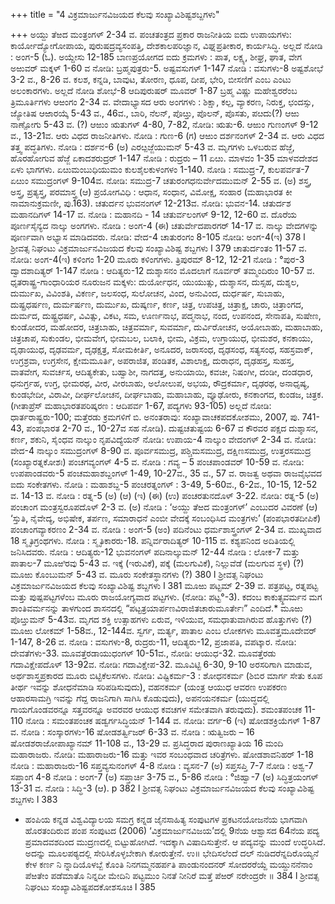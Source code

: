 +++
title = "4 ವಿಕ್ರಮಾರ್ಜುನವಿಜಯದ ಕೆಲವು ಸಂಖ್ಯಾವಿಶಿಷ್ಟಶಬ್ದಗಳು"

+++
ಅಯ್ದು ತೆಱದ ಮಂತ್ರಂಗಳ್ 2-34 ವ.
ಪಂಚತಂತ್ರದ ಪ್ರಕಾರ ರಾಜನೀತಿಯ ಐದು ಉಪಾಯಗಳು: ಕಾರ್ಯೋದ್ಯೋಗೋಪಾಯ,
ಪುರುಷದ್ರವ್ಯಸಂಪತ್ತಿ, ದೇಶಕಾಲಪರಿಜ್ಞಾನ, ವಿಘ್ನಪ್ರತೀಕಾರ, ಕಾರ್ಯಸಿದ್ಧಿ. ಅಲ್ಲದೆ
ನೋಡಿ : ಅಂಗ-5 (ಓ).
ಅಯ್ದೇಸು 12-185
ಬಾಣಪ್ರಯೋಗದ ಐದು ಕ್ರಮಗಳು : ಪಾತ, ಲಕ್ಷ್ಯ, ಶೀಘ್ರ, ಘಾತ, ವೇಗ
ಅಱುವರ್ ಮಕ್ಕಳ್ 1-60 ವ
ನೋಡಿ: ಬ್ರಹ್ಮಪುತ್ರರು-5.
ಅಷ್ಟವಸುಗಳ್ 1-147
ನೋಡಿ : ವಸುಗಳು-8
ಅಷ್ಟಶೋಭೆ 3-2 ವ., 8-26 ವ.
ಕಲಶ, ಕನ್ನಡಿ, ಬಾವುಟ, ತೋರಣ, ಧೂಪ, ದೀಪ, ಭೇರಿ, ಬೀಸಣಿಗೆ ಎಂಬ ಎಂಟು
ಅಲಂಕಾರಗಳು. ಅಲ್ಲದೆ ನೋಡಿ ಶೋಭೆ-8
ಆದಿಪುರುಷರ್ ಮೂವರ್ 1-87
ಬ್ರಹ್ಮ ವಿಷ್ಣು ಮಹೇಶ್ವರರೆಂಬ ತ್ರಿಮೂರ್ತಿಗಳು
ಆಱಂಗಂ 2-34 ವ.
ವೇದಾಭ್ಯಾಸದ ಆರು ಅಂಗಗಳು : ಶಿಕ್ಷಾ, ಕಲ್ಪ, ವ್ಯಾಕರಣ, ನಿರುಕ್ತ, ಛಂದಸ್ಸು,
ಜ್ಯೋತಿಷ
ಆಱಾರಯ್ಕೆ 5-43 ವ., 46ವ.,
ಬಾರಿ, ನೆಲನ್, ಪೊೞ್ತು, ಪೊಲನ್, ಪೊಸತು, ಪೞದು(?)
ಆಱು ನಾಣ್ಪೋಗು 5-43 ವ.
(?)
ಆಱುಂ ಋತುಗಳ್ 4-80, 7-82,
ನೋಡಿ: ಋತು-6.
ಆಱುಂ ಗುಣಂಗಳ್ 9-12 ವ., 13-21ವ.
ಆರು ವಿಧದ ರಾಜನೀತಿಗಳು.
ನೋಡಿ : ಗುಣ-6 (ಗ)
ಆಱುಂ ದರ್ಶನಂಗಳ್ 2-34 ವ.
ಆರು ವಿಧದ ತತ್ತ್ವ ಪದ್ಧತಿಗಳು.
ನೋಡಿ : ದರ್ಶನ-6 (ಅ)
ಎರೞ್ಪಜ್ಜೆಯುಮನ್ 5-43 ವ.
ಮೃಗಗಳು ಒಳಬರುವ ಹೆಜ್ಜೆ, ಹೊರಹೋಗುವ ಹೆಜ್ಜೆ
ಏಕಾದಶರುದ್ರರ್ 1-147
ನೋಡಿ : ರುದ್ರರು – 11
ಏೞು. ಮಾಳವಂ 1-35
ಮಾಳವದೇಶದ ಏಳು ಭಾಗಗಳು.
ಏೞುಮಂಬುಧಿಯುಮಂ ಕುಲಶೈಲಕುಳಂಗಳಂ 1-140.
ನೋಡಿ : ಸಮುದ್ರ-7, ಕುಲಪರ್ವತ-7
ಏೞುಂ ಸಮುದ್ರಂಗಳ್ 9-104ವ.
ನೋಡಿ: ಸಮುದ್ರ-7
ಚತುರಂಗಧನುರ್ವೇದಮುಮನ್ 2-55 ವ.
(ಅ) ಶಸ್ತ್ರ, ಅಸ್ತ್ರ, ಪ್ರತ್ಯಸ್ತ್ರ, ಪರಮಾಸ್ತ್ರ (ಆ) ಪ್ರಯೋಗವಿಧಿ : ಆಧಾನ, ಸಂಧಾನ,
ವಿಮೋಕ್ಷ, ಸಂಹಾರ (ಮಹಾಭಾರತ ಕೀ ನಾಮಾನುಕ್ರಮಣೀ, ಪು.163).
ಚತುರ್ದನ ಭುವನಂಗಳ್ 12-213ವ.
ನೋಡಿ: ಭುವನ-14.
ಚತುರ್ದಶ ಮಹಾನದಿಗಳ್ 14-17 ವ.
ನೋಡಿ : ಮಹಾನದಿ - 14
ಚತುರ್ವಲಂಗಳ್ 9-12, 12-60 ವ.
ದೊರೆಯ ಪೂರ್ಣಸೈನ್ಯದ ನಾಲ್ಕು ಅಂಗಗಳು.
ನೋಡಿ : ಅಂಗ-4 (ಈ)
ಚತುರ್ವೇದಪಾರಗರ್ 14-17 ವ.
ನಾಲ್ಕು ವೇದಗಳನ್ನು ಪೂರ್ಣವಾಗಿ ಅಭ್ಯಾಸ ಮಾಡಿದವರು.
ನೋಡಿ: ವೇದ-4
ಚಾತುರಂಗಂ 8-105
ನೋಡಿ: ಅಂಗ-4(ಇ)
378 l ಶ್ರೀವತ್ಸ ನಿಘಂಟು ವಿಕ್ರಮಾರ್ಜುನವಿಜಯದ ಕೆಲವು ಸಂಖ್ಯಾವಿಶಿಷ್ಟ ಶಬ್ದಗಳು l 379
ಚಾತುರ್ದಂತಂ 11-57 ವ.
ನೋಡಿ: ಅಂಗ-4(ಇ)
ಕಳಿಂಗಂ 1-20
ಮೂರು ಕಳಿಂಗಗಳು.
ತ್ರಿಪುರಮ್ 8-12, 12-21
ನೋಡಿ : °ಪುರ-3
ದ್ವಾದಶಾದಿತ್ಯರ್ 1-147
ನೋಡಿ : ಆದಿತ್ಯರು-12
ದುಶ್ಶಾಸನಂ ಮೊದಲಾಗೆ ನೂರ್ವರ್ ತಮ್ಮಂದಿರುಂ 10-57 ವ.
ಧೃತರಾಷ್ಟ್ರ-ಗಾಂಧಾರಿಯರ ನೂರುಜನ ಮಕ್ಕಳು: ದುರ್ಯೋಧನ, ಯುಯುತ್ಸು, ದುಶ್ಶಾಸನ,
ದುಸ್ಸಹ, ದುಶ್ಶಲ, ದುರ್ಮುಖ, ವಿವಿಂಶತಿ, ವಿಕರ್ಣ, ಜಲಸಂಧ, ಸುಲೋಚನ, ವಿಂದ,
ಅನುವಿಂದ, ದುರ್ಧರ್ಷ, ಸುಬಾಹು, ದುಷ್ಪ್ರಧರ್ಷಣ, ದುರ್ಮರ್ಷಣ, ದುರ್ಮುಖ,
ದುಷ್ಕರ್ಣ, ಕರ್ಣ, ಚಿತ್ರ, ಉಪಚಿತ್ರ, ಚಿತ್ರಾಕ್ಷ, ಚಾರು, ಚಿತ್ರಾಂಗದ, ದುರ್ಮದ, ದುಷ್ಟ್ರಧರ್ಷ,
ವಿವಿತ್ಸು, ವಿಕಟ, ಸಮ, ಊರ್ಣನಾಭ, ಪದ್ಮನಾಭ, ನಂದ, ಉಪನಂದ, ಸೇನಾಪತಿ,
ಸುಷೇಣ, ಕುಂಡೋದರ, ಮಹೋದರ, ಚಿತ್ರಬಾಹು, ಚಿತ್ರವರ್ಮಾ, ಸುವರ್ಮಾ,
ದುರ್ವಿರೋಚನ, ಅಯೋಬಾಹು, ಮಹಾಬಾಹು, ಚಿತ್ರಚಾಪ, ಸುಕುಂಡಲ, ಭೀಮವೇಗ,
ಭೀಮಬಲ, ಬಲಾಕಿ, ಭೀಮ, ವಿಕ್ರಮ, ಉಗ್ರಾಯುಧ, ಭೀಮಶರ, ಕನಕಾಯು,
ದೃಢಾಯುಧ, ದೃಢವರ್ಮ, ದೃಢಕ್ಷತ್ರ, ಸೋಮಕೀರ್ತಿ, ಅನೂದರ, ಜರಾಸಂಧ,
ದೃಢಸಂಧ, ಸತ್ಯಸಂಧ, ಸಹಸ್ರವಾಕ್, ಉಗ್ರಶ್ರವಾ, ಉಗ್ರಸೇನ, ಕ್ಷೇಮಮೂರ್ತಿ, ಅಪರಾಜಿತ,
ಪಂಡಿತಕ, ವಿಶಾಲಾಕ್ಷ, ದುರಾಧನ, ದೃಢಹಸ್ತ, ಸುಹಸ್ತ, ವಾತವೇಗ, ಸುವರ್ಚಸ,
ಆದಿತ್ಯಕೇತು, ಬಹ್ವಾಶೀ, ನಾಗದತ್ತ, ಅನುಯಾಯಿ, ಕವಚೀ, ನಿಷಂಗೀ, ದಂಡೀ,
ದಂಡಧಾರ, ಧನುರ್ಗ್ರಹ, ಉಗ್ರ, ಭೀಮರಥ, ವೀರ, ವೀರಬಾಹು, ಅಲೋಲುಪ,
ಅಭಯ, ರೌದ್ರಕರ್ಮಾ, ದೃಢರಥ, ಅನಾಧೃಷ್ಯ, ಕುಂಡಭೇದೀ, ವಿರಾವೀ,
ದೀರ್ಘಲೋಚನ, ದೀರ್ಘಬಾಹು, ಮಹಾಬಾಹು, ವ್ಯೂಢೋರು, ಕನಕಾಂಗದ, ಕುಂಡಜ,
ಚಿತ್ರಕ. (ಗೀತಾಪ್ರೆಸ್ ಮಹಾಭಾರತಪರಿಷ್ಕರಣ : ಆದಿಪರ್ವ 1-67, ಪದ್ಯಗಳು 93-105) ಅಲ್ಲದೆ
ನೋಡಿ: ಧಾರ್ತರಾಷ್ಟ್ರರು-100; ಮತ್ತೆರಡು ಕ್ರಮಗಳಿಗೆ ಬಿ. ಅನಂತರಾವು: ಸಂಖ್ಯಾವಾಚಕಪದಕೋಶಮು,
2007, ಪು. 741-43, ಪಂಪಭಾರತ 2-70 ವ., 10-27ವ ಸಹ ನೋಡಿ).
ದುಷ್ಟಚತುಷ್ಟಯ 6-67 ವ
ಕೌರವರ ಪಕ್ಷದ ದುಶ್ಶಾಸನ, ಕರ್ಣ, ಶಕುನಿ, ಸೈಂಧವ
ನಾಲ್ಕುಂ ನೃಪವಿದ್ಯೆಯನ್
ನೋಡಿ: ಉಪಾಯ-4
ನಾಲ್ಕುಂ ವೇದಂಗಳ್ 2-34 ವ.
ನೋಡಿ: ವೇದ-4
ನಾಲ್ಕುಂ ಸಮುದ್ರಂಗಳ್ 8-90 ವ.
ಪೂರ್ವಸಮುದ್ರ, ಪಶ್ಚಿಮಸಮುದ್ರ, ದಕ್ಷಿಣಸಮುದ್ರ, ಉತ್ತರಸಮುದ್ರ (ಸಂಖ್ಯಾರತ್ನಕೋಶಃ)
ಪಂಚಗವ್ಯಂಗಳ್ 4-5 ವ.
ನೋಡಿ : ಗವ್ಯ – 5
ಪಂಚಪಾಂಡವರ್ 10-59 ವ.
ನೋಡಿ: ಉಪಪಾಂಡವರು-5
ಪಂಚಮಹಾಶಬ್ದಂಗಳ್ 1-49, 10-27ವ., 35 ವ., 57 ವ.
ರಾಜತ್ವ ಅಥವಾ ರಾಜವೈಭವದ ಐದು ಸಂಕೇತಗಳು.
ನೋಡಿ : ಮಹಾಶಬ್ದ-5
ಪಂಚರತ್ನಂಗಳ್ : 3-49, 5-60ವ., 6-2ವ., 10-15, 12-52 ವ.
14-13 ವ.
ನೋಡಿ : ರತ್ನ-5 (ಅ) (ಆ) (ಇ) (ಈ) (ಉ)
ಪಂಚರತುನದೊಳ್ 3-22.
ನೋಡಿ: ರತ್ನ-5 (ಅ)
ಪಂಚಾಂಗ ಮಂತ್ರಸ್ವರೂಪದೊಳ್ 2-3 ವ.
(ಅ) ನೋಡಿ : ‘ಅಯ್ದು ತೆಱದ ಮಂತ್ರಂಗಳ್’ ಎಂಬುದರ ವಿವರಣೆ (ಆ) ‘ಸ್ತುತಿ,
ನೈವೇದ್ಯ, ಅಭಿಷೇಕ, ತರ್ಪಣ, ಸಮಾರಾಧನೆ ಎಂಬೀ ವೇದಕ್ಕೆ ಸಂಬಂಧಿಸಿದ ಮಂತ್ರಗಳು’
(ಪಂಪಭಾರತದೀಪಿಕೆ)
ಪಂಚಾಂಗವ್ಯಾಕರಣಂ 2-34 ವ.
ನೋಡಿ : ಅಂಗ-5 (ಅಂ)
ಪದಿನೆಂಟು ಧರ್ಮಶಾಸ್ತ್ರಂಗಳ್ 2-34 ವ.
ಮುಖ್ಯವಾದ 18 ಸ್ಮೃತಿಗ್ರಂಥಗಳು.
ನೋಡಿ : ಸ್ಮೃತಿಕಾರರು-18.
ಪನ್ನಿರ್ವರಾದಿತ್ಯರ್ 10-115 ವ.
ಕಶ್ಯಪನಿಂದ ಅದಿತಿಯಲ್ಲಿ ಜನಿಸಿದವರು. ನೋಡಿ : ಆದಿತ್ಯರು-12
ಭುವನಂಗಳ್ ಪದಿನಾಲ್ಕುಮನ್ 12-44
ನೋಡಿ : ಲೋಕ-7 ಮತ್ತು ಪಾತಾಲ-7
ಮೂಱಿರವು 5-43 ವ.
ಇಕ್ಕೆ (ಇರುವಿಕೆ), ಪಕ್ಕೆ (ಮಲಗುವಿಕೆ), ನಿಲ್ಲುವೆಡೆ (ಮಲಗುವ ಸ್ಥಳ) (?)
ಮೂಱು ಕೊಂಬುಮನ್ 5-43 ವ.
ಮೂರು ಸಂಕೇತಸ್ಥಾನಗಳು (?)
380 l ಶ್ರೀವತ್ಸ ನಿಘಂಟು ವಿಕ್ರಮಾರ್ಜುನವಿಜಯದ ಕೆಲವು ಸಂಖ್ಯಾವಿಶಿಷ್ಟ ಶಬ್ದಗಳು l 381
ಮೂಱು ಪಟ್ಟಮ್ 2-39 ವ.
ಪತ್ರಪಟ್ಟ, ರತ್ನಪಟ್ಟ ಮತ್ತು ಪುಷ್ಪಪಟ್ಟಗಳೆಂಬ ಮೂರು ರಾಜಯೋಗ್ಯವಾದ ಪಟ್ಟಗಳು.
(ನೋಡಿ: ಪಟ್ಟ°-3). ಕದಂಬ ಕಾಕುತ್ಸ್ಥವರ್ಮನ ಮಗ ಶಾಂತಿವರ್ಮನನ್ನು ತಾಳಗುಂದ
ಶಾಸನದಲ್ಲಿ “ಪಟ್ಟತ್ರಯಾರ್ಪಣವಿರಾಜಿತಚಾರುಮೂರ್ತೇಃ” ಎಂದಿದೆ.*
ಮೂಱು ಪೊೞ್ತುಮನ್ 5-43ವ.
ಮೃಗದ ಶಕ್ತಿ ಉತ್ಸಾಹಗಳು ಏರುವ, ಇಳಿಯುವ, ಸಮಧಾತುವಾಗಿರುವ
ಹೊತ್ತುಗಳು (?)
ಮೂಱು ಲೋಕಮ್ 1-58ವ., 12-144ವ.
ಸ್ವರ್ಗ, ಮರ್ತ್ಯ, ಪಾತಾಲ ಎಂಬ ಲೋಕಗಳು
ಮೂವತ್ತಮೂದೇವರ್ 1-147, 8-26 ವ.
ನೋಡಿ : ವಸುಗಳು-8, ರುದ್ರರು-11, ಆದಿತ್ಯರು-12, ಪ್ರಜಾಪತಿ, ವಪಟ್ಕಾರ.
ನೋಡಿ: ದೇವತೆಗಳು-33.
ಮೂವತ್ತೆರಡಾಯುಧಂಗಳ್ 10-51ವ.,
ನೋಡಿ: ಆಯುಧ-32.
ಮೂವತ್ತೆರಡು ಗದಾವಿಕ್ಷೇಪದೊಳ್ 13-92ವ.
ನೋಡಿ: ಗದಾವಿಕ್ಷೇಪ-32.
ಮೂವಿಟ್ಟಿ 6-30, 9-10
ಅರಸರಿಗಾಗಿ ಮಾಡುವ, ಅರ್ಥಶಾಸ್ತ್ರಪ್ರಕಾರದ ಮೂರು ಬಿಟ್ಟಿಕೆಲಸಗಳು.
ನೋಡಿ: ವಿಷ್ಟಿಕರ್ಮ-3 : ಶೋಧನಕರ್ಮ (ಶಿಬಿರ ಮಾರ್ಗ ಸೇತು ಕೂಪ ತೀರ್ಥ
ಇವನ್ನು ಶೋಧನೆಮಾಡಿ ಸರಿಪಡಿಸುವುದು), ವಹನಕರ್ಮ (ಯಂತ್ರ ಆಯುಧ ಆವರಣ
ಉಪಕರಣ ಆಹಾರಸಾಮಗ್ರಿ ಇವನ್ನು ಗೆದ್ದ ರಾಜನಿಗಾಗಿ ಸಾಗಿಸಿ ಕೊಡುವುದು),
ಅಪನಯನಕರ್ಮ (ಯುದ್ಧದಲ್ಲಿ ಗಾಯಗೊಂಡವರನ್ನೂ ಸತ್ತವರನ್ನೂ ಅವರವರ
ಆಯುಧ ಕವಚಗಳ ಸಮೇತವಾಗಿ ತರುವುದು).
ಶಮಂತಪಂಚಕ 11-110
ನೋಡಿ : ಸಮಂತಪಂಚಕ
ಷಡ್ವರ್ಗಸಿದ್ಧಿಯನ್ 1-144 ವ.
ನೋಡಿ: ವರ್ಗ-6 (ಇ)
ಷೋಡಶಕ್ರಿಯೆಗಳ್ 1-87 ವ.
ನೋಡಿ : ಸಂಸ್ಕಾರಗಳು-16
ಷೋಡಶರ್ತ್ವಿಜರ್ 6-33 ವ.
ನೋಡಿ : ಋತ್ವಿಜರು – 16
ಷೋಡಶರಾಜೋಪಾಖ್ಯಾನಮ್ 11-108 ವ., 13-29 ವ.
ಪ್ರಸಿದ್ಧರಾದ ಪುರಾಣಖ್ಯಾತಿಯ 16 ಮಂದಿ ಮಹಾರಾಜರು.
ನೋಡಿ: ಮಹಾರಾಜರು-16 ಮತ್ತು ಇವರ ಸಂಬಂಧವಾದ ಚರಿತ್ರೆಗಳು.
ಷೋಡಶಾವನಿಹರ್ 1-18
ನೋಡಿ : ಮಹಾರಾಜರು-16
ಸಪ್ತವ್ಯಸುನಂಗಳ್ 4-8
ನೋಡಿ : ವ್ಯಸನ-7 (ಅ)
ಸಪ್ತಸಪ್ತಿ 7-7
ನೋಡಿ : ಅಶ್ವ-7
ಸಪ್ತಾಂಗ 4-8
ನೋಡಿ : ಅಂಗ-7 (ಅ)
ಸಪ್ತಾರ್ಚಿ 3-75 ವ., 5-86
ನೋಡಿ : °ಜಿಹ್ವಾ-7 (ಅ)
ಸಿದ್ಧಿತ್ರಯಂಗಳ್ 13-31 ವ.
ನೋಡಿ : ಸಿದ್ಧಿ-3 (ಆ).
p
382 l ಶ್ರೀವತ್ಸ ನಿಘಂಟು ವಿಕ್ರಮಾರ್ಜುನವಿಜಯದ ಕೆಲವು ಸಂಖ್ಯಾವಿಶಿಷ್ಟ ಶಬ್ದಗಳು l 383
* ಹಂಪಿಯ ಕನ್ನಡ ವಿಶ್ವವಿದ್ಯಾಲಯ ಸಮಗ್ರ ಕನ್ನಡ ಜೈನಸಾಹಿತ್ಯ ಸಂಪುಟಗಳ ಪ್ರಕಟನಯೋಜನೆಯ
ಭಾಗವಾಗಿ ಹೊರತಂದಿರುವ ಪಂಪ ಸಂಪುಟದ (2006) ‘ವಿಕ್ರಮಾರ್ಜುನವಿಜಯ’ದಲ್ಲಿ 9ನೆಯ
ಆಶ್ವಾಸದ 64ನೆಯ ಪದ್ಯ ಪ್ರಮಾದವಶದಿಂದ ಮುದ್ರಣದಲ್ಲಿ ಬಿಟ್ಟುಹೋಗಿದೆ. ಇದಕ್ಕಾಗಿ ವಿಷಾದಿಸುತ್ತೇನೆ.
ಆ ಪದ್ಯವನ್ನು ಮುಂದೆ ಉದ್ಧರಿಸಿದೆ. ಅದನ್ನು ಮೂಲಪಠ್ಯದಲ್ಲಿ ಸೇರಿಸಿಕೊಳ್ಳಬೇಕಾಗಿ ಕೋರುತ್ತೇನೆ.
ಉ॥ ಭೇದಿಸಲೆಂದೆ ದಲ್ ನುಡಿದರೆನ್ನದಿರೊಯ್ಯನೆ ಕೇಳ ಕರ್ಣ ನಿ
ನ್ನಾದಿಯೊಳಬ್ಬೆ ಕೊಂತಿ ನಿನಗಮ್ಮನಹರ್ಪತಿ ಪಾಂಡುನಂದನರ್
ಸೋದರರೆಯ್ದೆ ಮಯ್ದುನನೆನಾಂ ಪೆಱತೇಂ ಪಡೆಮಾತೊ ನಿನ್ನದೀ
ಮೇದಿನಿ ಪಟ್ಟಮುಂ ನಿನತೆ ನೀನಿರೆ ಮತ್ತೆ ಪೆಱರ್ ನರೇಂದ್ರರೇ ॥
384 l ಶ್ರೀವತ್ಸ ನಿಘಂಟು ಸಂಖ್ಯಾವಿಶಿಷ್ಟಪದಕೋಶಸೂಚಿ l 385